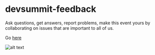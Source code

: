 # devsummit-feedback

Ask questions, get answers, report problems, make this event yours by collaborating on issues that are important to all of us.

Go [here](https://github.com/Esri/devsummit-feedback/issues)

![alt text](https://pbs.twimg.com/profile_images/513091223930671104/NXIDZ3tJ_400x400.jpeg)

